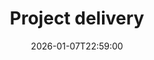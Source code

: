 ---
type: due
date: 2026-01-07T22:59:00
description: "Project delivery"
title: "Project delivery"
links:
- url: /project
  name: folder
hide_from_announcments: true
---